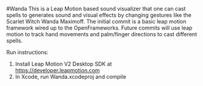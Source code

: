 #Wanda
This is a Leap Motion based sound visualizer that one can cast spells to generates sound and visual effects by changing gestures like the Scarlet Witch Wanda Maximoff. The initial commit is a basic leap motion framework wired up to the OpenFrameworks. Future commits will use leap motion to track hand movements and palm/finger directions to cast different spells.

Run instructions:  
1. Install Leap Motion V2 Desktop SDK at https://developer.leapmotion.com  
2. In Xcode, run Wanda.xcodeproj and compile

